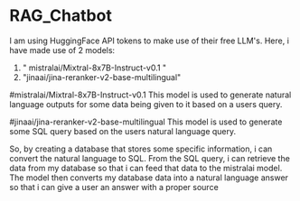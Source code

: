 ﻿# RAG_Chatbot

I am using HuggingFace API tokens to make use of their free LLM's.
Here, i have made use of 2 models:
1. " mistralai/Mixtral-8x7B-Instruct-v0.1 "
2. "jinaai/jina-reranker-v2-base-multilingual" 

#mistralai/Mixtral-8x7B-Instruct-v0.1
This model is used to generate natural language outputs for some data being given to it based on a users query.

#jinaai/jina-reranker-v2-base-multilingual
This model is used to generate some SQL query based on the users natural language query.


So, by creating a database that stores some specific information, i can convert the natural language to SQL.
From the SQL query, i can retrieve the data from my database so that i can feed that data to the mistralai model.
The model then converts my database data into a natural language answer so that i can give a user an answer with a proper source
